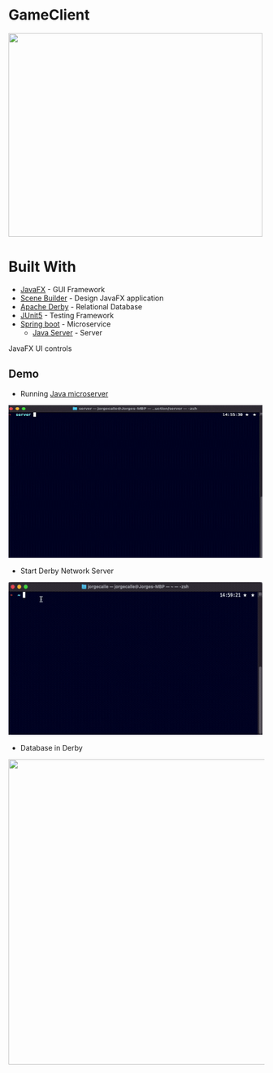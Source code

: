 # GameClient
[<img src="readmeFiles/program.gif" width="500" height="400">](readmeFiles/home.mp4)

# Built With

* [JavaFX](https://openjfx.io) - GUI Framework
* [Scene Builder](https://gluonhq.com/products/scene-builder/) - Design JavaFX application
* [Apache Derby](https://db.apache.org/derby/) - Relational Database
* [JUnit5](https://junit.org/junit5/docs/current/user-guide/) - Testing Framework
* [Spring boot](https://spring.io/projects/spring-boot) - Microservice
  * [Java Server](https://github.com/jlcalleu18/GameServer) - Server

JavaFX UI controls
## Demo 
* Running [Java microserver](https://github.com/jlcalleu18/GameServer)
 <img src="readmeFiles/javaServer.gif" width="500" height="300">
 
* Start Derby Network Server
 <img src="readmeFiles/startDerby.gif" width="500" height="300">
 
* Database in Derby
 <img src="readmeFiles/derby.gif" width="600" height="600">
